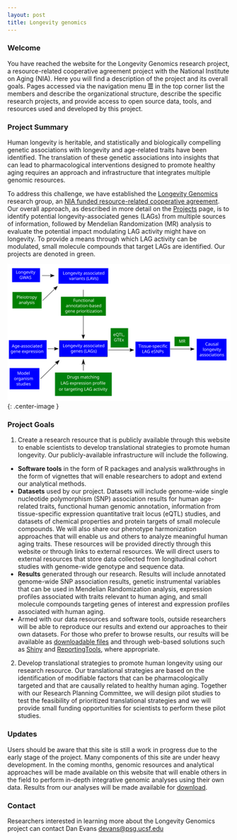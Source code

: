 ```yaml
---
layout: post
title: Longevity genomics
---
```


### Welcome

You have reached the website for the Longevity Genomics research project, a resource-related cooperative agreement project with the National Institute on Aging (NIA). Here you will find a description of the project and its overall goals. Pages accessed via the navigation menu **☰** in the top corner list the members and describe the organizational structure, describe the specific research projects, and provide access to open source data, tools, and resources used and developed by this project.

### Project Summary

Human longevity is heritable, and statistically and biologically compelling genetic associations with longevity and age-related traits have been identified. The translation of these genetic associations into insights that can lead to pharmacological interventions designed to promote healthy aging requires an approach and infrastructure that integrates multiple genomic resources. 

To address this challenge, we have established the [Longevity Genomics](http://www.longevitygenomics.org/) research group, an [NIA funded resource-related cooperative agreement]({{site.baseurl}}/funding/). Our overall approach, as described in more detail on the [Projects]({{site.baseurl}}/projects/) page, is to identify potential longevity-associated genes (LAGs) from multiple sources of information, followed by Mendelian Randomization (MR) analysis to evaluate the potential impact modulating LAG activity might have on longevity. To provide a means through which LAG activity can be modulated, small molecule compounds that target LAGs are identified. Our projects are denoted in green.

![overallFlowchart](/public/images/overallFlowchart.svg){: .center-image }

### Project Goals 

1. Create a research resource that is publicly available through this website to enable scientists to develop translational strategies to promote human longevity. Our publicly-available infrastructure will include the following.
  + **Software tools** in the form of R packages and analysis walkthroughs in the form of vignettes that will enable researchers to adopt and extend our analytical methods. 
  + **Datasets** used by our project. Datasets will include genome-wide single nucleotide polymorphism (SNP) association results for human age-related traits, functional human genomic annotation, information from tissue-specific expression quantitative trait locus (eQTL) studies, and datasets of chemical properties and protein targets of small molecule compounds. We will also share our phenotype harmonization approaches that will enable us and others to analyze meaningful human aging traits. These resources will be provided directly through this website or through links to external resources. We will direct users to external resources that store data collected from longitudinal cohort studies with genome-wide genotype and sequence data.   
  + **Results** generated through our research. Results will include annotated genome-wide SNP association results, genetic instrumental variables that can be used in Mendelian Randomization analysis, expression profiles associated with traits relevant to human aging, and small molecule compounds targeting genes of interest and expression profiles associated with human aging.
  + Armed with our data resources and software tools, outside researchers will be able to reproduce our results and extend our approaches to their own datasets. For those who prefer to browse results, our results will be available as [downloadable files]({{site.baseurl}}/downloads/) and through web-based solutions such as [Shiny](http://shiny.rstudio.com/) and [ReportingTools](http://bioconductor.org/packages/release/bioc/html/ReportingTools.html), where appropriate. 

2. Develop translational strategies to promote human longevity using our research resource. Our translational strategies are based on the identification of modifiable factors that can be pharmacologically targeted and that are causally related to healthy human aging. Together with our Research Planning Committee, we will design pilot studies to test the feasibility of prioritized translational strategies and we will provide small funding opportunities for scientists to perform these pilot studies. 

### Updates

Users should be aware that this site is still a work in progress due to the early stage of the project. Many components of this site are under heavy development. In the coming months, genomic resources and analytical approaches will be made available on this website that will enable others in the field to perform in-depth integrative genomic analyses using their own data. Results from our analyses will be made available for [download]({{site.baseurl}}/downloads).

### Contact

Researchers interested in learning more about the Longevity Genomics project can contact Dan Evans <devans@psg.ucsf.edu>
